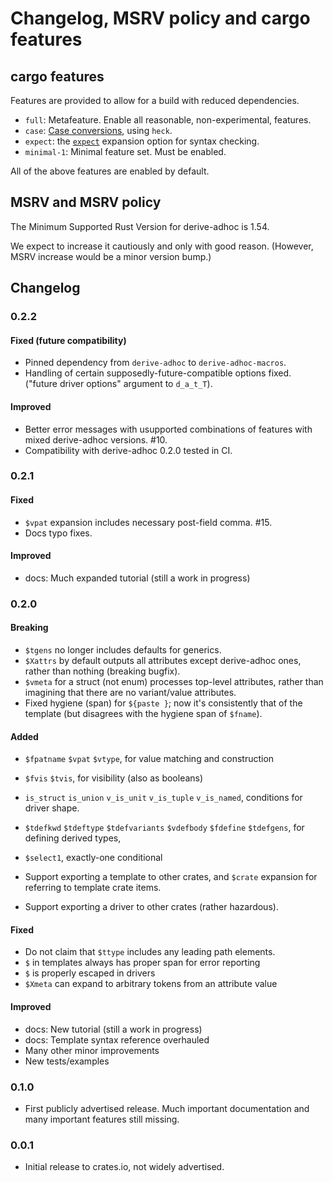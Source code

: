 # Changelog, MSRV policy and cargo features

## cargo features

Features are provided to allow for a build with reduced dependencies.

 * `full`: Metafeature.
   Enable all reasonable, non-experimental, features.
 * `case`: [Case conversions](../doc_template_syntax/index.html#case-changing),
   using `heck`.
 * `expect`: the [`expect`](../doc_template_syntax/index.html#expect-items-expect-expr--syntax-check-the-expansion)
   expansion option for syntax checking.
 * `minimal-1`: Minimal feature set.  Must be enabled.

All of the above features are enabled by default.

## MSRV and MSRV policy

The Minimum Supported Rust Version for derive-adhoc is 1.54.

We expect to increase it cautiously and only with good reason.
(However, MSRV increase would be a minor version bump.)

## Changelog

### 0.2.2

#### Fixed (future compatibility)

 * Pinned dependency from `derive-adhoc` to `derive-adhoc-macros`.
 * Handling of certain supposedly-future-compatible options fixed.
   ("future driver options" argument to `d_a_t_T`).

#### Improved

 * Better error messages with usupported combinations of features
   with mixed derive-adhoc versions.  #10.
 * Compatibility with derive-adhoc 0.2.0 tested in CI.

### 0.2.1

#### Fixed

 * `$vpat` expansion includes necessary post-field comma.  #15.
 * Docs typo fixes.

#### Improved

 * docs: Much expanded tutorial (still a work in progress)

### 0.2.0

#### Breaking

 * `$tgens` no longer includes defaults for generics.
 * `$Xattrs` by default
   outputs all attributes except derive-adhoc ones,
   rather than nothing (breaking bugfix).
 * `$vmeta` for a struct (not enum) processes top-level attributes,
   rather than imagining that there are no variant/value attributes.
 * Fixed hygiene (span) for `${paste }`;
   now it's consistently that of the template
   (but disagrees with the hygiene span of `$fname`).

#### Added

 * `$fpatname` `$vpat` `$vtype`, for value matching and construction
   
 * `$fvis` `$tvis`, for visibility (also as booleans)
 * `is_struct` `is_union`
   `v_is_unit` `v_is_tuple` `v_is_named`,
   conditions for driver shape.
 * `$tdefkwd` `$tdeftype` `$tdefvariants` `$vdefbody`
   `$fdefine` `$tdefgens`,
   for defining derived types,
 * `$select1`, exactly-one conditional
 * Support exporting a template to other crates,
   and `$crate` expansion for referring to template crate items.
 * Support exporting a driver to other crates
   (rather hazardous).

#### Fixed

 * Do not claim that `$ttype` includes any leading path elements.
 * `$` in templates always has proper span for error reporting
 * `$` is properly escaped in drivers
 * `$Xmeta` can expand to arbitrary tokens from an attribute value

#### Improved

 * docs: New tutorial (still a work in progress)
 * docs: Template syntax reference overhauled
 * Many other minor improvements
 * New tests/examples

### 0.1.0

 * First publicly advertised release.
   Much important documentation and
   many important features still missing.

### 0.0.1

 * Initial release to crates.io, not widely advertised.
